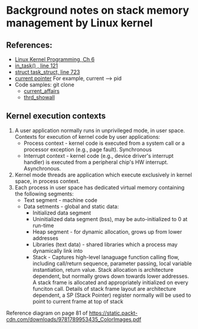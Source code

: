 # Background notes on stack memory management by Linux kernel
## References:
* [Linux Kernel Programming, Ch 6](https://static.packt-cdn.com/downloads/9781789953435_ColorImages.pdf)
* [in_task() , line 121](https://github.com/torvalds/linux/blob/master/include/linux/preempt.h)
* [struct task_struct, line 723](https://github.com/torvalds/linux/blob/master/include/linux/sched.h)
* [current pointer](https://www.kernel.org/doc/html/latest/kernel-hacking/hacking.html#current)  For example, current --> pid    
* Code samples:   git clone
   * [current_affairs](https://github.com/PacktPublishing/Linux-Kernel-Programming/tree/master/ch6/current_affairs)
   * [thrd_showall](https://github.com/PacktPublishing/Linux-Kernel-Programming/tree/master/ch6/foreach/thrd_showall)

## Kernel execution contexts
1. A user application normally runs in unprivileged mode, in user space.  Contexts for execution of kernel code by user applications:
    * Process context - kernel code is executed from a system call or a processor exception (e.g., page fault).  Synchronous
    * Interrupt context - kernel code (e.g., device driver's interrupt handler) is executed from a peripheral chip's HW interrupt.  Asynchronous.
2. Kernel mode threads are application which execute exclusively in kernel space, in process context.
3. Each process in user space has dedicated virtual memory containing the following segments:
    * Text segment - machine code
    * Data setments - global and static data:
      * Initialized data segment
      * Uninitialized data segment (bss), may be auto-initialized to 0 at run-time
      * Heap segment - for dynamic allocation, grows up from lower addresses
      * Libraries (text data) - shared libraries which a process may dynamically link into
      * Stack - Captures high-level lanaguage function calling flow, including call/return sequence, parameter passing, local variable instantiation, return value.
          Stack allocation is architecture dependent, but normally grows down towards lower addresses.  
          A stack frame is allocated and appropriately initialized on every funciton call.
          Details of stack frame layout are architecture dependent, a SP (Stack Pointer) register normally will be used to point to current frame at top of stack

Reference diagram on page 81 of https://static.packt-cdn.com/downloads/9781789953435_ColorImages.pdf

